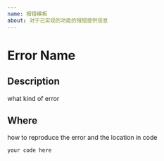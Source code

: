 ```yaml
---
name: 报错模板
about: 对于已实现的功能的报错提供信息
---
```


# Error Name

## Description

what kind of error

## Where

how to reproduce the error and the location in code

```python
your code here
```